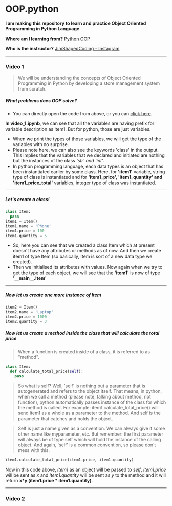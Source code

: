 # OOP.python
**I am making this repository to learn and practice Object Oriented Programming in Python Language**

**Where am I learning from?**
[Python OOP](https://www.youtube.com/playlist?list=PLOkVupluCIjvfzQFgjiSQIccKiC-BJXwi)

**Who is the instructor?**
[JimShapedCoding - Instagram](https://www.instagram.com/jimshapedcoding/)

---
### Video 1

> We will be understanding the concepts of Object Oriented Programming in Python by developing a store management system from scratch.

##### What problems does OOP solve?
- You can directly open the code from above, or you can [click here](./Video_1.ipynb).

**In video_1.ipynb**, we can see that all the variables are having prefix for variable description as item1. But for python, those are just variables.
- When we print the types of those variables, we will get the type of the variables with no surprise.
- Please note here, we can also see the keywords 'class' in the output. This implies that the variables that we declared and initiated are nothing but the instances of the class *'str' and 'int'*.
- In python programming language, each data types is an object that has been instantiated earlier by some class. Here, for **'item1'** variable, string type of class is instantiated and for **'item1_price', 'item1_quantity' and 'item1_price_total'** variables, integer type of class was instantiated.
---

##### Let's create a class!
```python
class Item:
  pass
item1 = Item()
item1.name = 'Phone'
item1.price = 100
item1.quantity = 5
```

- So, here you can see that we created a class Item which at present doesn't have any attributes or methods as of now. And then we create item1 of type Item (so basically, Item is sort of a new data type we created).
- Then we initialised its attributes with values. Now again when we try to get the type of each object, we will see that the **'item1'** is now of type **'\_\_main\_\_.Item'**

---

##### **Now let us create one more instance of Item**
```python
item2 = Item()
item2.name = 'Laptop'
item2.price = 1000
item2.quantity = 3
```

##### **Now let us create a method inside the class that will calculate the total price**
> When a function is created inside of a class, it is referred to as "method".

```python
class Item:
  def calculate_total_price(self):
    pass
```
> So what is self? Well, 'self' is nothing but a parameter that is autogenerated and refers to the object itself. That means, in python, when we call a method (please note, talking about method, not function), python automatically passes instance of the class for which the method is called. For example: item1.calculate_total_price() will send item1 as a whole as a parameter to the method. And self is the parameter that catches and holds the object.

> Self is just a name given as a convention. We can always give it some other name like myparameter, etc. But remember: the first parameter will always be of type self which will hold the instance of the calling object. And again, 'self' is a common convention, so please don't mess with this.

```python
item1.calculate_total_price(item1.price, item1.quantity)
```
Now in this code above, *item1* as an object will be passed to *self*, *item1.price* will be sent as *x* and *item1.quantity* will be sent as *y* to the method and it will return **x\*y (item1.price \* item1.quantity)**.

---
### Video 2

